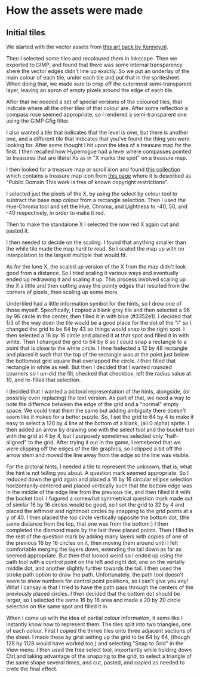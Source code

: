 # How the assets were made

## Initial tiles

We started with the vector assets from [this art pack by Kenney.nl](https://opengameart.org/content/sokoban-100-tiles).

Then I selected some tiles and recoloured them in inkscape. Then we exported to GIMP, and found that there was some internal transparency shere the vector edges didn't line up exactly. So we put an underlay of the main colour of each tile, under each tile and put that in the spritesheet. When doing that, we made sure to crop off the outermost semi-transparent layer, leaving an apron of empty pixels around the edge of each tile.

After that we needed a set of special versions of the coloured tiles, that indicate where all the other tiles of that colour are. After some reflection a compass rose seemed appropriate, so I rendered a semi-transparent one using the GIMP Gfig filter.

I also wanted a tile that indicates that the level is over, but there is another one, and a different tile that indicates that you've found the thing you were looking for. After some thought I hit upon the idea of a treasure map for the first. I then recalled how Hyperrogue had a level where compasses pointed to treasures that are literal Xs as in "X marks the spot" on a treasure map.

I then looked for a treasure map or scroll icon and found [this collection](https://opengameart.org/content/cc0-document-icons) which contains a treasure map icon from [this page](https://www.deviantart.com/7soul1/art/129892453) where it is described as "Public Domain This work is free of known copyright restrictions".

I selected just the pixels of the X, by using the select by colour tool to subtract the base map colour from a rectangle selection. Then I used the Hue-Chroma tool and set the Hue, Chroma, and Lightness to -40, 50, and -40 respectively, in order to make it red.

Then to make the standalone X I selected the now red X again cut and pasted it.

I then needed to decide on the scaling. I found that anything smaller than the while tile made the map hard to read. So I scaled the map up with no interpolation to the largest multiple that would fit.

As for the lone X, the scaled up version of the X from the map didn't look good from a distance. So I tried scaling it various ways and eventually ended up redrawing it and scaling it up. This process involved scaling up the X a little and then cutting away the pointy edges that resulted from the corners of pixels, then scaling up some more.

Undertiled had a little information symbol for the hints, so I drew one of those myself. Specifically, I copied a blank grey tile and then selected a 96 by 96 circle in the center, then filled it in with blue (#3352e1). I decided that 1/3 of the way doen the tile would be a good place for the dot of the "i" so I changed the grid to be 64 by 43 so things would snap to the right spot. I then selected a 16 by 16 circle and placed it at that spot and filled it in with white. Then I changed the grid to 64 by 8 so I could snap a rectangle to a point that is close to the white circle. I thne fselected a 12 by 48 rectangle and placed it such that the top of the rectangle was at the point just below the bottomost grid square that overlapped the circle. I then filled that rectangle in white as well. But then I decided that I wanted rounded courners so I un-did the fill, checked that checkbox, left the radius value at 10, and re-filled that selection.

I decided that I wanted a pictoral representation of the hints, alongside, (or possibly even replacing) the text version. As part of that, we need a way to note the differnce between the edge of the grid and a "normal" empty space. We could treat them the same but adding ambiguity there doesn't seem like it makes for a better puzzle. So, I set the grid to 64 by 4 to make it easy to select a 120 by 4 line at the bottom of a blank, (all 0 alpha) sprite. I then added an arrow by drawing one with the select tool and the bucket tool with the grid at 4 by 4, but I purposely sometimes selected only "half-aligned" to the grid. After trying it out in the game, I remebered that we were clipping off the edges of the tile graphics, so I clipped a bit off the arrow stem and moved the line away from the edge so the line was visible.

For the pictoral hints, I needed a tile to represent the unknown, that is, what the hint is not telling you about. A question mark seemed appropriate. So I reduced down the grid again and placed a 16 by 16 circular ellipse selection horizontanlly centered and placed vertically such that the bottom edge was in the middle of the edge line from the previous tile, and then filled it it with the bucket tool. I fugured a somewhat symmetrical question mark made out of similar 16 by 16 circles would be good, so I set the grid to 32 by 4 and placed the leftmost and rightmost circles by snapping to the grid points at a y of 40. I then placed the top circle vertically opposite the bottom dot, (the same distance from the top, that one was from the bottom.) I then completed the diamond made by the last three placed points. Then I filled in the rest of the question mark by adding many layers with copies of one of the previous 16 by 16 circles on it, then moving them around until I felt comfortable merging the layers down, extending the tail down as far as seemed appropriate. But then that looked weird so I ended up using the path tool with a control point on the left and right dot, one on the vertally middle dot, and another slightly further towards the tail. I then used the stroke path option to draw the path. Unfortunately, the path tool doesn't seem to show numbers for control point positions, so I can't give you any! What I cansay is that I tried to have the path pass through the centers of the previously placed circles. I then decided that the bottom dot should be larger, so I selected the same 16 by 16 area and made a 20 by 20 circle selection on the same spot and filled it in.

When I came up with the idea of partial colour information, it sems like I instantly know how to represent them: The tiles split into two triangles, one of each colour. First I copied the thrree tiles onto three adjacent sections of the sheet.  I made these by girst setting up the grid to be 64 by 64, (though 128 by 1128 would have worked too,) and selecting "Snap to Grid" in the View menu. I then used the free select tool, importantly while holding down Ctrl,and taking advantage of the snapping to the grid, to select a triangle of the same shape several times, and cut, pasted, and copied as needed to crete the final effect.



